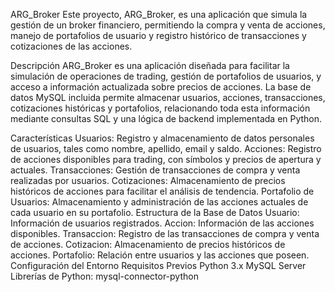 ARG_Broker
Este proyecto, ARG_Broker, es una aplicación que simula la gestión de un broker financiero, permitiendo la compra y venta de acciones, manejo de portafolios de usuario y registro histórico de transacciones y cotizaciones de las acciones.

Descripción
ARG_Broker es una aplicación diseñada para facilitar la simulación de operaciones de trading, gestión de portafolios de usuarios, y acceso a información actualizada sobre precios de acciones. La base de datos MySQL incluida permite almacenar usuarios, acciones, transacciones, cotizaciones históricas y portafolios, relacionando toda esta información mediante consultas SQL y una lógica de backend implementada en Python.

Características
Usuarios: Registro y almacenamiento de datos personales de usuarios, tales como nombre, apellido, email y saldo.
Acciones: Registro de acciones disponibles para trading, con símbolos y precios de apertura y actuales.
Transacciones: Gestión de transacciones de compra y venta realizadas por usuarios.
Cotizaciones: Almacenamiento de precios históricos de acciones para facilitar el análisis de tendencia.
Portafolio de Usuarios: Almacenamiento y administración de las acciones actuales de cada usuario en su portafolio.
Estructura de la Base de Datos
Usuario: Información de usuarios registrados.
Accion: Información de las acciones disponibles.
Transaccion: Registro de las transacciones de compra y venta de acciones.
Cotizacion: Almacenamiento de precios históricos de acciones.
Portafolio: Relación entre usuarios y las acciones que poseen.
Configuración del Entorno
Requisitos Previos
Python 3.x
MySQL Server
Librerías de Python: mysql-connector-python
